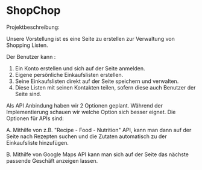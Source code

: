 # ShopChop

Projektbeschreibung:

Unsere Vorstellung ist es eine Seite zu erstellen zur Verwaltung von Shopping Listen.

Der Benutzer kann :

1. Ein Konto erstellen und sich auf der Seite anmelden.
2. Eigene persönliche Einkaufslisten erstellen.
3. Seine Einkaufslisten direkt auf der Seite speichern und verwalten.
4. Diese Listen mit seinen Kontakten teilen, sofern diese auch Benutzer der Seite sind.

Als API Anbindung haben wir 2 Optionen geplant.
Während der Implementierung schauen wir welche Option sich besser eignet.
Die Optionen für APIs sind:

A. Mithilfe von z.B. "Recipe - Food - Nutrition" API,
 kann man dann auf der Seite nach Rezepten suchen und die Zutaten automatisch zu der Einkaufsliste hinzufügen.

B. Mithilfe von Google Maps API kann man sich auf der Seite das nächste passende Geschäft anzeigen lassen. 
